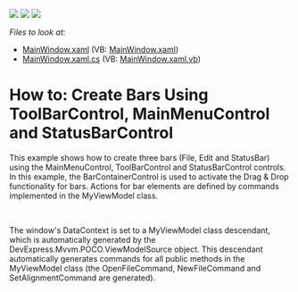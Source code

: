 <!-- default badges list -->
![](https://img.shields.io/endpoint?url=https://codecentral.devexpress.com/api/v1/VersionRange/128640892/22.2.2%2B)
[![](https://img.shields.io/badge/Open_in_DevExpress_Support_Center-FF7200?style=flat-square&logo=DevExpress&logoColor=white)](https://supportcenter.devexpress.com/ticket/details/T186664)
[![](https://img.shields.io/badge/📖_How_to_use_DevExpress_Examples-e9f6fc?style=flat-square)](https://docs.devexpress.com/GeneralInformation/403183)
<!-- default badges end -->
<!-- default file list -->
*Files to look at*:

* [MainWindow.xaml](./CS/WpfApplication2/MainWindow.xaml) (VB: [MainWindow.xaml](./VB/WpfApplication2/MainWindow.xaml))
* [MainWindow.xaml.cs](./CS/WpfApplication2/MainWindow.xaml.cs) (VB: [MainWindow.xaml.vb](./VB/WpfApplication2/MainWindow.xaml.vb))
<!-- default file list end -->
# How to: Create Bars Using ToolBarControl, MainMenuControl and StatusBarControl


<p>This example shows how to create three bars (File, Edit and StatusBar) using the MainMenuControl, ToolBarControl and StatusBarControl controls. In this example, the BarContainerControl is used to activate the Drag & Drop functionality for bars. Actions for bar elements are defined by commands implemented in the MyViewModel class.</p>
<p> </p>
<p>The window's DataContext is set to a MyViewModel class descendant, which is automatically generated by the DevExpress.Mvvm.POCO.ViewModelSource object. This descendant automatically generates commands for all public methods in the MyViewModel class (the OpenFileCommand, NewFileCommand and SetAlignmentCommand are generated).</p>

<br/>


